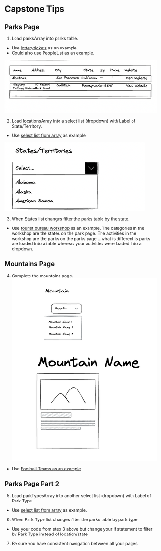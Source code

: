 # Capstone Tips

## Parks Page

1. Load parksArray into parks table.

- Use [lotterytickets](../exercises/lotterytickets/) as an example.
- Could also use PeopleList as an example.

![Parks Table](image.png)

2. Load locationsArray into a select list (dropdown) with Label of State/Territory.

- Use [select list from array](https://github.com/craigmckeachie/fall2023-workbook4/blob/main/demos/3-4-select-list-from-array.html) as example

![State Drop](image-1.png)

3. When States list changes filter the parks table by the state.

- Use [tourist bureau workshop](https://github.com/craigmckeachie/fall2023-workbook4/blob/main/workshop/tourist-bureau/activities.html) as an example. The categories in the workshop are the states on the park page. The activities in the workshop are the parks on the parks page ...what is different is parks are loaded into a table whereas your activities were loaded into a dropdown.

## Mountains Page

4. Complete the mountains page.
   ![Alt text](image-2.png)

- Use [Football Teams as an example](https://github.com/craigmckeachie/fall2023-workbook4/tree/main/exercises/Football)

## Parks Page Part 2

5. Load parkTypesArray into another select list (dropdown) with Label of Park Type.

- Use [select list from array](https://github.com/craigmckeachie/fall2023-workbook4/blob/main/demos/3-4-select-list-from-array.html) as example.

6. When Park Type list changes filter the parks table by park type

- Use your code from step 3 above but change your if statement to filter by Park Type instead of location/state.

7. Be sure you have consistent navigation between all your pages
